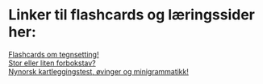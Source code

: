 <h1> Linker til flashcards og læringssider her: </h1>


<a href="https://www.remnote.com/a/Gramatikk-flashcards-Hvor-skal-tegnene-settes/67be062574ef69df4315ba89"> Flashcards om tegnsetting!</a>
<br>
<a href="https://ndla.no/nb/r/norsk-yf/stor-eller-liten-forbokstav/5247090037"> Stor eller liten forbokstav?</a>
<br>
<a href="http://elevrom.sprakradet.no/"> Nynorsk kartleggingstest, øvinger og minigrammatikk!</a>


